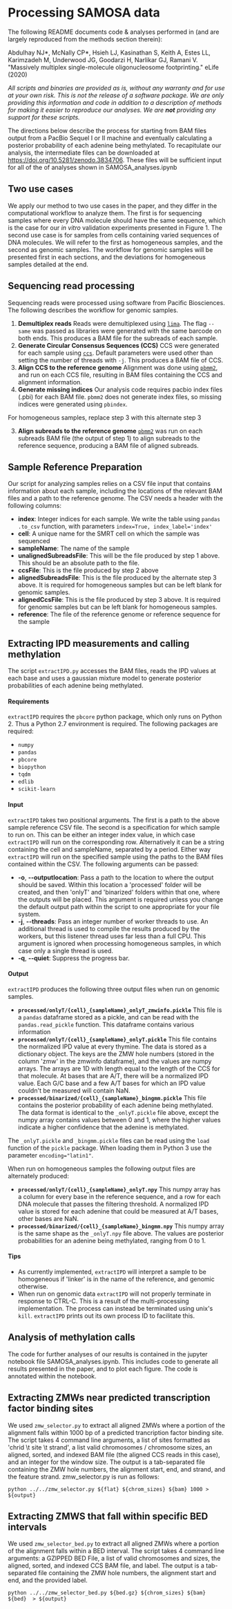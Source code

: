 Processing SAMOSA data
=====================

The following README documents code & analyses performed in (and are largely reproduced from the methods section therein):

Abdulhay NJ*, McNally CP*, Hsieh LJ, Kasinathan S, Keith A, Estes LL, Karimzadeh M, Underwood JG, Goodarzi H, Narlikar GJ, Ramani V. "Massively multiplex single-molecule oligonucleosome footprinting." eLife (2020)

*All scripts and binaries are provided as is, without any warranty and for use at your own risk. This is not the release of a software package. We are only providing this information and code in addition to a description of methods for making it easier to reproduce our analyses. We are __not__ providing any support for these scripts.* 

The directions below describe the process for starting from BAM files output from a PacBio Sequel I or II machine and eventually calculating a posterior probability of each adenine being methylated. To recapitulate our analysis, the intermediate files can be downloaded at https://doi.org/10.5281/zenodo.3834706. These files will be sufficient input for all of the of analyses shown in SAMOSA_analyses.ipynb

Two use cases
-------------
We apply our method to two use cases in the paper, and they differ in the computational workflow to analyze them. The first is for sequencing samples where every DNA molecule should have the same sequence, which is the case for our *in vitro* validation experiments presented in Figure 1. The second use case is for samples from cells containing varied sequences of DNA molecules. We will refer to the first as homogeneous samples, and the second as genomic samples. The workflow for genomic samples will be presented first in each sections, and the deviations for homogeneous samples detailed at the end.

Sequencing read processing
--------------------------
Sequencing reads were processed using software from Pacific Biosciences. The following describes the workflow for genomic samples.

1.  **Demultiplex reads**
Reads were demultiplexed using [`lima`](https://github.com/PacificBiosciences/barcoding). The flag `--same` was passed as libraries were generated with the same barcode on both ends. This produces a BAM file for the subreads of each sample.
2. **Generate Circular Consensus Sequences (CCS)**
CCS were generated for each sample using [`ccs`](https://github.com/PacificBiosciences/ccs). Default parameters were used other than setting the number of threads with `-j`. This produces a BAM file of CCS.
3. **Align CCS to the reference genome**
Alignment was done using [`pbmm2`](https://github.com/PacificBiosciences/pbmm2), and run on each CCS file, resulting in BAM files containing the CCS and alignment information.
4. **Generate missing indices**
Our analysis code requires pacbio index files (.pbi) for each BAM file. `pbmm2` does not generate index files, so missing indices were generated using `pbindex`.

For homogeneous samples, replace step 3 with this alternate step 3

3. **Align subreads to the reference genome**
[`pbmm2`](https://github.com/PacificBiosciences/pbmm2) was run on each subreads BAM file (the output of step 1) to align subreads to the reference sequence, producing a BAM file of aligned subreads.


Sample Reference Preparation
------------------------
Our script for analyzing samples relies on a CSV file input that contains information about each sample, including the locations of the relevant BAM files and a path to the reference genome. The CSV needs a header with the following columns:

* **index**: Integer indices for each sample. We write the table using `pandas` `.to_csv` function, with parameters `index=True, index_label='index'`
* **cell**: A unique name for the SMRT cell on which the sample was sequenced
* **sampleName**: The name of the sample
* **unalignedSubreadsFile**: This will be the file produced by step 1 above. This should be an absolute path to the file.
* **ccsFile**: This is the file produced by step 2 above
* **alignedSubreadsFile**: This is the file produced by the alternate step 3 above. It is required for homogeneous samples but can be left blank for genomic samples.
* **alignedCcsFile**: This is the file produced by step 3 above. It is required for genomic samples but can be left blank for homogeneous samples.
* **reference**: The file of the reference genome or reference sequence for the sample

Extracting IPD measurements and calling methylation
----------
The script `extractIPD.py` accesses the BAM files, reads the IPD values at each base and uses a gaussian mixture model to generate posterior probabilities of each adenine being methylated.

#### Requirements
`extractIPD` requires the `pbcore` python package, which only runs on Python 2. Thus a Python 2.7 environment is required. The following packages are required:
* `numpy`
* `pandas`
* `pbcore`
* `biopython`
* `tqdm`
* `edlib`
* `scikit-learn`

#### Input
`extractIPD` takes two positional arguments. The first is a path to the above sample reference CSV file. The second is a specification for which sample to run on. This can be either an integer index value, in which case `extractIPD` will run on the corresponding row. Alternatively it can be a string containing the cell and sampleName, separated by a period. Either way `extractIPD` will run on the specified sample using the paths to the BAM files contained within the CSV. The following arguments can be passed:

* **-o**, **--outputlocation**: Pass a path to the location to where the output should be saved. Within this location a 'processed' folder will be created, and then 'onlyT' and 'binarized' folders within that one, where the outputs will be placed. This argument is required unless you change the default output path within the script to one appropriate for your file system.
* **-j**, **--threads**: Pass an integer number of worker threads to use. An additional thread is used to compile the results produced by the workers, but this listener thread uses far less than a full CPU. This argument is ignored when processing homogeneous samples, in which case only a single thread is used.
* **-q**, **--quiet**: Suppress the progress bar.

#### Output
`extractIPD` produces the following three output files when run on genomic samples.

* **`processed/onlyT/{cell}_{sampleName}_onlyT_zmwinfo.pickle`**
This file is a `pandas` dataframe stored as a pickle, and can be read with the `pandas.read_pickle` function. This dataframe contains various information 
* **`processed/onlyT/{cell}_{sampleName}_onlyT.pickle`**
This file contains the normalized IPD value at every thymine. The data is stored as a dictionary object. The keys are the ZMW hole numbers (stored in the column 'zmw' in the zmwinfo dataframe), and the values are numpy arrays. The arrays are 1D with length equal  to the length of the CCS for that molecule. At bases that are A/T, there will be a normalized IPD value. Each G/C base and a few A/T bases for which an IPD value couldn't be measured will contain NaN.
* **`processed/binarized/{cell}_{sampleName}_bingmm.pickle`**
This file contains the posterior probability of each adenine being methylated. The data format is identical to the `_onlyT.pickle` file above, except the numpy array contains values between 0 and 1, where the higher values indicate a higher confidence that the adenine is methylated.

The `_onlyT.pickle` and `_bingmm.pickle` files can be read using the `load` function of the `pickle` package. When loading them in Python 3 use the parameter `encoding="latin1"`.

When run on homogeneous samples the following output files are alternately produced:

* **`processed/onlyT/{cell}_{sampleName}_onlyT.npy`**
This numpy array has a column for every base in the reference sequence, and a row for each DNA molecule that passes the filtering threshold. A normalized IPD value is stored for each adenine that could be measured at A/T bases, other bases are NaN.
* **`processed/binarized/{cell}_{sampleName}_bingmm.npy`**
This numpy array is the same shape as the `_onlyT.npy` file above. The values are posterior probabilities for an adenine being methylated, ranging from 0 to 1.

#### Tips
* As currently implemented, `extractIPD` will interpret a sample to be homogeneous if 'linker' is in the name of the reference, and genomic otherwise.
* When run on genomic data `extractIPD` will not properly terminate in response to CTRL-C. This is a result of the multi-processing implementation. The process can instead be terminated using unix's `kill`. `extractIPD` prints out its own process ID to facilitate this.

Analysis of methylation calls
-----------------
The code for further analyses of our results is contained in the jupyter notebook file SAMOSA_analyses.ipynb. This includes code to generate all results presented in the paper, and to plot each figure. The code is annotated within the notebook.

Extracting ZMWs near predicted transcription factor binding sites
-----------------
We used `zmw_selector.py` to extract all aligned ZMWs where a portion of the alignment falls within 1000 bp of a predicted trancription factor binding site. The script takes 4 command line arguments,
a list of sites formatted as 'chrid \t site \t strand', a list valid chromosomes / chromosome sizes, an aligned, sorted, and indexed BAM file (the aligned CCS reads in this case), and an integer for the window size. The output is a tab-separated file containing the ZMW hole numbers, the alignment start, end, and strand, and the feature strand. zmw_selector.py is run as follows: 

```python ../../zmw_selector.py ${flat} ${chrom_sizes} ${bam} 1000 > ${output}```

Extracting ZMWS that fall within specific BED intervals
-----------------
We used `zmw_selector_bed.py` to extract all aligned ZMWs where a portion of the alignment falls within a BED interval. The script takes 4 command line arguments: a GZIPPED BED File, a list of valid chromosomes and sizes, the aligned, sorted, and indexed CCS BAM file, and label. The output is a tab-separated file containing the ZMW hole numbers, the alignment start and end, and the provided label.

```python ../../zmw_selector_bed.py ${bed.gz} ${chrom_sizes} ${bam} ${bed}  > ${output}```




